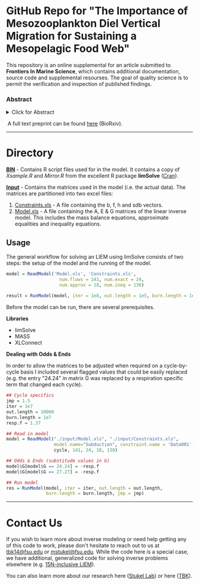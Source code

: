 # GitHub Repo for "The Importance of Mesozooplankton Diel Vertical Migration for Sustaining a Mesopelagic Food Web"

This repository is an online supplemental for an article submitted to **Frontiers In Marine Science**, which contains additional documentation, source code and supplemental resourses. The goal of quality science is to permit the verification and inspection of published findings.

### Abstract
<details><summary>Click for Abstract</summary>
We used extensive ecological and biogeochemical measurements obtained from quasi-Lagrangian experiments during two California Current Ecosystem Long-Term Ecosystem Research cruises to analyze carbon fluxes between the epipelagic and mesopelagic zones using a linear inverse ecosystem model (LIEM). Measurement constraints on the model include 14C primary productivity, dilution-based microzooplankton grazing rates, gut pigment-based mesozooplankton grazing rates (on multiple zooplankton size classes), 234Th:238U disequilibrium and sediment trap measured carbon export, and metabolic requirements of micronekton, zooplankton, and bacteria. A likelihood approach (Markov Chain Monte Carlo) was used to estimate the resulting flow uncertainties from a sample of potential flux networks. Results highlight the importance of mesozooplankton active transport (i.e., diel vertical migration) for supplying the carbon demand of mesopelagic organisms and sequestering carbon dioxide from the atmosphere. In nine water parcels ranging from a coastal bloom to offshore oligotrophic conditions, mesozooplankton active transport accounted for 18% - 84% (median: 42%) of the total carbon supply to the mesopelagic, with gravitational settling of POC (12% - 55%; median: 37%) and subduction (2% - 32%; median: 14%) providing the majority of the remainder. Vertically migrating zooplankton contributed to downward carbon flux through respiration and excretion at depth and via consumption loses to predatory zooplankton and mesopelagic fish (e.g. myctophids and gonostomatids). Sensitivity analyses showed that the results of the LIEM were robust to changes in nekton metabolic demands, rates of bacterial production, and mesozooplankton gross growth efficiency. This analysis suggests that prior estimates of zooplankton active transport based on conservative estimates of standard (rather than active) metabolism should be revisited. 
</details>


​		A full text preprint can be found [here](Preprint.pdf) (BioRxiv).

---

# Directory

**[BIN](<https://github.com/tbrycekelly/Inverse_DVM/tree/master/BIN>)** - Contains R script files used for in the model. It contains a copy of *Xsample.R* and *Mirror.R* from the excellent R package **limSolve** ([Cran](<https://cran.r-project.org/web/packages/limSolve/index.html>)). 



**[Input](<https://github.com/tbrycekelly/Inverse_DVM/tree/master/Input>)** - Contains the matrices used in the model (i.e. the actual data). The matrices are partitioned into two excel files:

1. [Constraints.xls](https://github.com/tbrycekelly/Inverse_DVM/blob/master/Input/Constraints.xls) - A file containing the b, f, h and sdb vectors.
2. [Model.xls](https://github.com/tbrycekelly/Inverse_DVM/blob/master/Input/Model.xls) - A file containing the A, E & G matrices of the linear inverse model. This includes the mass balance equations, approximate equalities and inequality equations.



## Usage

The general workflow for solving an LIEM using limSolve consists of two steps: the setup of the model and the running of the model.

```R
model = ReadModel('Model.xls', 'Constraints.xls',
					num.flows = 141, num.exact = 24,
                    num.approx = 18, num.ineq = 138)
                    
result = RunModel(model, iter = 1e8, out.length = 1e5, burn.length = 1e8, jmp = 1.2)
```



Before the model can be run, there are several prerequisites. 

**Libraries**

* limSolve
* MASS
* XLConnect



**Dealing with Odds & Ends**

In order to allow the matrices to be adjusted when required on a cycle-by-cycle basis I included several flagged values that could be easily replaced (e.g. the entry "24.24" in matrix G was replaced by a respiration specific term that changed each cycle). 

```R
## Cycle specifics
jmp = 1.5
iter = 1e7
out.length = 10000
burn.length = 1e7
resp.f = 1.37

## Read in model
model = ReadModel("./input/Model.xls", "./input/Constraints.xls",
                  model.name="Subduction", constraint.name = 'Data001',
                  cycle, 141, 24, 18, 138)

## Odds & Ends (substitude values in G)
model$G[model$G == 24.24] = -resp.f
model$G[model$G == 27.27] = -resp.f

## Run model
res = RunModel(model, iter = iter, out.length = out.length,
               burn.length = burn.length, jmp = jmp)
```

---



# Contact Us

If you wish to learn more about inverse modeling or need help getting any of this code to work, please don't hesitate to reach out to us at tbk14@fsu.edu or mstukel@fsu.edu. While the code here is a special case, we have additional, generalized code for solving inverse problems elsewhere (e.g. [15N-inclusive LIEM](<https://github.com/tbrycekelly/N15-LIM>)).



You can also learn more about our research here ([Stukel Lab](<http://myweb.fsu.edu/mstukel/>)) or here ([TBK](http://about.tkelly.org)).

